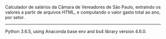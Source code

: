 Calculador de salários da Câmara de Vereadores de São Paulo, extraindo os valores a partir de arquivos HTML, e computando o valor gasto total ao ano, por setor.

---

Python 3.6.5, using Anaconda base env and bs4 library version 4.6.0.
